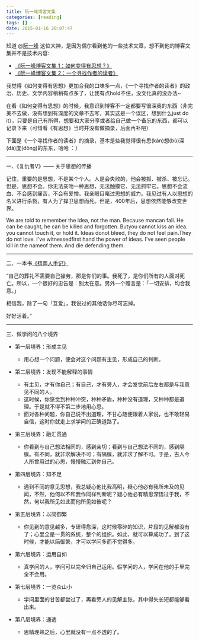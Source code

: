 ```yaml
---
title: 阮一峰博客文集
categories: [reading]
tags: []
date: 2015-01-16 20:07:47
---
```


知道 @[阮一峰](http://www.ruanyifeng.com/blog/) 这位大神，是因为偶尔看到他的一些技术文章，想不到他的博客文集并不是技术内容:

*   [《阮一峰博客文集 1：如何变得有思想？》](http://www.duokan.com/book/48508)
*   [《阮一峰博客文集 2：一个寻找作者的读者》](http://www.duokan.com/book/48501)

我觉得《如何变得有思想》更加合我的口味多一点，《一个寻找作者的读者》的政治、历史、文学内容稍稍有点多了，让我有点hold不住，没文化真的没办法~

<!--more-->

在看《如何变得有思想》的时候，我意识到博客不一定都要写很深奥的东西（非完美不去做，没有想到有深度的文章不去写，其实这是一个误区，想到什么just do it），只要是自己有所得，想要和大家分享或者给自己做一个备忘的东西，都可以记录下来（可惜看《有思想》当时并没有做摘录，后面再补吧）

下面是《一个寻找作者的读者》的摘录，基本是些我觉得很有思(kàn)想(bù)深(dà)度(dǒng)的东东，哈哈 ：）

* * *

一、《复仇者V》—— 关于思想的传播

记住，重要的是思想，不是某个个人。人是会失败的，他会被抓、被杀、被忘记。但是，思想不会。你无法亲吻一种思想，无法触摸它、无法抓牢它。思想不会流血、不会感到痛苦，不会有爱憎。我亲眼目睹过思想的威力。我见过有人以思想的名义进行杀戮，有人为了捍卫思想而死。但是，400年后，思想依然能够改变世界。

We are told to remember the idea, not the man. Because mancan fail. He can be caught, he can be killed and forgotten. Butyou cannot kiss an idea. you cannot touch it, or hold it. Ideas donot bleed, they do not feel pain.They do not love. I've witnessedfirst hand the power of ideas. I've seen people kill in the nameof them. And die defending them.

* * *

二、一本书[《殡葬人手记》](http://book.douban.com/subject/1781525/)

“自己的葬礼不需要自己操劳，那是你们的事。我死了，是你们所有的人面对死亡。所以，一个很好的忠告是：别太在意。另外一个赠言是：「一切安排，均合我意。」

相信我，除了一句「互爱」，我说过的其他话你尽可忘掉。

好好活着。”

* * *

三、做学问的八个境界

*   第一层境界：形成主见

    *   用心想一个问题，便会对这个问题有主见，形成自己的判断。

*   第二层境界：发现不能解释的事情

    *   有主见，才有你自己；有自己，才有旁人，才会发觉前后左右都是与我意见不同的人。
    *   这时候，你感觉到种种冲突，种种矛盾，种种没有道理，又种种都是道理。于是就不得不第二步地用心思。
    *   面对各种问题，你自己说不出道理，不甘心随便跟着人家说，也不敢轻易自信，这时你就走上求学问的正确道路了。

*   第三层境界：融汇贯通

    *   你看到与自己想法相同的，感到亲切；看到与自己想法不同的，感到隔膜。有不同，就非求解决不可；有隔膜，就非求了解不可。于是，古人今人所曾用过的心思，慢慢融汇到你自己。

*   第四层境界：知不足

    *   遇到不同的意见思想，我总疑心他比我高明，疑心他必有我所未及的见闻，不然，他何以不和我作同样判断呢？疑心他必有精思深悟过于我，不然，何以我所见如此而他所见如彼呢？

*   第五层境界：以简御繁

    *   你见到的意见越多，专研得愈深，这时候零碎的知识，片段的见解都没有了；心里全是一贯的系统，整个的组织。如此，就可以算成功了。到了这时候，才能以简御繁，才可以学问多而不觉得多。

*   第六层境界：运用自如

    *   真学问的人，学问可以完全归自己运用。假学问的人，学问在他的手里完全不会用。

*   第七层境界：一览众山小

    *   学问里面的甘苦都尝过了，再看旁人的见解主张，其中得失长短都能够看出来。

*   第八层境界：通透

    *   思精理熟之后，心里就没有一点不透的了。